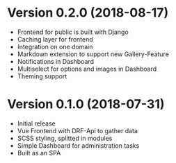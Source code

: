 Version 0.2.0 (2018-08-17)                                                
==========================                                                

- Frontend for public is built with Django                                
- Caching layer for frontend                                              
- Integration on one domain                                               
- Markdown extension to support new Gallery-Feature                       
- Notifications in Dashboard                                              
- Multiselect for options and images in Dashboard                         
- Theming support  


Version 0.1.0 (2018-07-31)
==========================

- Initial release
- Vue Frontend with DRF-Api to gather data
- SCSS styling, splitted in modules
- Simple Dashboard for administration tasks
- Built as an SPA
